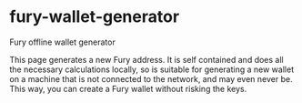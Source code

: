 # fury-wallet-generator
Fury offline wallet generator

This page generates a new Fury address. It is self contained and does all the necessary calculations locally, so is suitable for generating a new wallet on a machine that is not connected to the network, and may even never be. This way, you can create a Fury wallet without risking the keys. 
